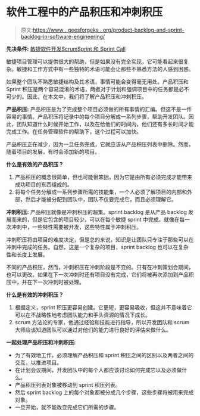 # 软件工程中的产品积压和冲刺积压

> 原文:[https://www . geesforgeks . org/product-backlog-and-sprint-backlog-in-software-engineering/](https://www.geeksforgeeks.org/product-backlog-and-sprint-backlog-in-software-engineering/)

**先决条件:** [敏捷软件开发](https://www.geeksforgeeks.org/software-engineering-agile-software-development/)[Scrum](https://www.geeksforgeeks.org/scrum-software-development/)[Sprint 和 Sprint Call](https://www.geeksforgeeks.org/overview-of-sprint-and-sprint-call/)

敏捷项目管理可以提供很大的帮助，但是如果没有完全实现，它可能看起来很复杂。敏捷和工作方式中有一些独特的术语可能会让那些不熟悉方法的人感到困惑。

如果整个团队不熟悉敏捷结构及其术语，事情可能会变得毫无用处。产品积压和 Sprint 积压是两个容易混淆的术语，两者对于计划和强调项目中的任务都是必不可少的。因此，在本文中，我们将了解产品积压和冲刺积压。

**产品积压:**
产品积压是为了完成整个项目必须做的所有事情的汇编。但这不是一件容易的事情。产品积压将记录中的每个项目分解成一系列步骤，帮助开发团队。因此，团队知道什么时候开始工作，以及在给他们的时间内，他们还有多长时间才能完成工作。在任务管理软件的帮助下，这个过程可以加快。

产品积压正在减少，因为一旦任务完成，它就应该从产品积压列表中删除。然而，随着项目的发展，有时会添加新的项目。

**什么是有效的产品积压？**

1.  产品积压的概念很简单，但也可能很笨拙，因为它是由所有必须完成才能带来成功项目的东西组成的。
2.  将每个任务分解成一系列步骤所需的技能集，一个人必须了解项目的内部和外部，然后才能被分配到团队中，团队不仅要完成它，而且必须理解它。

**冲刺积压:**
产品积压就像是冲刺积压的超集。sprint backlog 是从产品 backlog 发展而来的，但是它包含的项目较少，可以在每个敏捷 sprint 中完成。就像在每一次冲刺中，一些特性需要被开发，这些特性属于冲刺积压。

冲刺积压将由项目的难度决定，但是总的来说，知识是让团队只专注于那些可以在冲刺中完成的任务。自然，这是一个复杂的项目，sprint backlog 也可以在复杂性和长度上发展。

不同的产品积压，然而，冲刺积压在冲刺阶段是不变的。只有在冲刺策划会期间，也可以更改。如果在下一次冲刺时还有项目没有完成，它们将被再次添加到产品积压中，并在下一次冲刺时被处理。

**什么是有效的冲刺积压？**

1.  根据定义，sprint 积压更容易创建。它更短，更容易吸收，但这并不意味着它可以在不战略性地考虑团队能力和手头资源的情况下成长。
2.  scrum 方法论的专家，他通过经验和技能进行指导，所以开发团队和 scrum 大师应该知道团队可以通过对他们的能力进行良好的评估来做什么。

**一起处理产品积压和冲刺积压:**

*   为了有效地工作，必须理解产品积压和 sprint 积压之间的区别以及两者之间的交互，以推进项目。
*   在计划会议期间，开发团队中的每个人都应该讨论如何完成它以及必须做什么。
*   产品积压列表对象被移动到 sprint 积压列表。
*   然后 sprint backlog 上的每个对象都被分成几个步骤，这些步骤将被用来完成对象。
*   一旦开始，就不能改变完成它们所需的步骤。